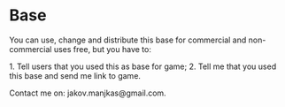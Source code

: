 Base
====
<p>You can use, change and distribute this base for commercial and non-commercial uses free, but you have to:</p>
1. Tell users that you used this as base for game;
2. Tell me that you used this base and send me link to game.
<p>Contact me on: jakov.manjkas@gmail.com.</p>
